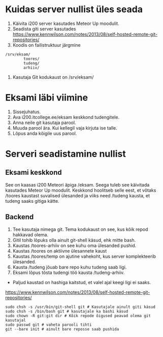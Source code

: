 # Kuidas server nullist üles seada

1. Käivita i200 server kasutades Meteor Up moodulit.
1. Seadista giti server kasutades https://www.kennwilson.com/notes/2013/08/self-hosted-remote-git-repositories/
1. Koodis on failistruktuur järgmine
```
/srv/eksam/
        toores/
        tudeng/
        arhiiv/
```
1. Kasutaja Git kodukaust on /srv/eksam/

# Eksami läbi viimine

1. Sissejuhatus.
1. Ava i200.itcollege.ee/eksam keskkond tudengitele.
1. Anna neile git kasutaja parool.
1. Muuda parool ära. Kui kellegil vaja kirjuta ise talle.
1. Lõpus anda kõigile uus parool.

# Serveri seadistamine nullist

## Eksami keskkond

See on kaasas i200 Meteori äpiga /eksam. Seega tuleb see käivitada kasutades Meteor Up moodulit. Keskkond hoolitseb selle eest, et võtaks /toores kaustast suvalised ülesanded ja viiks need /tudeng kausta, et tudeng saaks gitiga kätte.

## Backend

1. Tee kasutaja nimega git. Tema kodukaust on see, kus kõik repod hakkavad olema.
1. Gitil tohib lõpuks olla ainult git-shell käsud, ehk mitte bash.
1. Kaustas /toores-arhiiv on see kuhu oma ülesanded pushid.
1. Kaustas /toores on aktiivne ülesannete kaust
1. Kaustas /toores/temp on ajutine vahekoht, kus server komplekteerib ülesanded.
1. Kausta /tudeng jõuab bare repo kuhu tudeng saab ligi.
1. Eksami lõpus tõsta tudengi töö kausta /tudeng-arhiiv.
* Paljud kaustad on hashiga kaitstud, et valel ajal keegi ligi ei saaks.

https://www.kennwilson.com/notes/2013/08/self-hosted-remote-git-repositories/

```
sudo chsh -s /usr/bin/git-shell git # Kasutajale ainult giti käsud
sudo chsh -s /bin/bash git # kasutajale ka bashi käsud
sudo chown -R git:git dir # Kõik repode õigused peavad olema git kasutajal
sudo passwd git # vaheta parooli tihti
git --bare init # ainult bare reposse saab pushida
```
